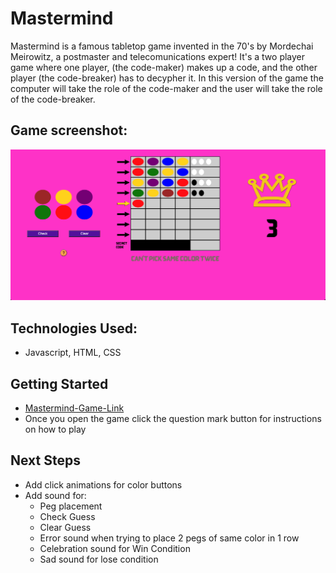 # Mastermind
Mastermind is a famous tabletop game invented in the 70's by Mordechai Meirowitz, a postmaster and telecomunications expert!
It's a two player game where one player, (the code-maker) makes up a code, and the other player (the code-breaker) has to decypher it.
In this version of the game the computer will take the role of the code-maker and the user will take the role of the code-breaker.


## Game screenshot:
![Game-Screenshot](resources/screenshots/actual-game-sc.png)

## Technologies Used:
 - Javascript, HTML, CSS

## Getting Started
- [Mastermind-Game-Link](https://isbrakha.github.io/1st-project-mastermind/)
- Once you open the game click the question mark button for instructions on how to play

## Next Steps
- Add click animations for color buttons
- Add sound for:
    - Peg placement
    - Check Guess
    - Clear Guess
    - Error sound when trying to place 2 pegs of same color in 1 row
    - Celebration sound for Win Condition
    - Sad sound for lose condition
